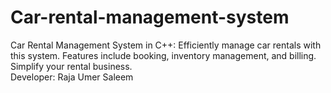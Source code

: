 # Car-rental-management-system
Car Rental Management System in C++: Efficiently manage car rentals with this system. Features include booking, inventory management, and billing. Simplify your rental business.
<br>Developer: Raja Umer Saleem

